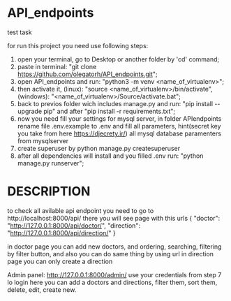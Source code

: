 # API_endpoints
test task

for run this project you need use following steps:
1) open your terminal, go to Desktop or another folder by 'cd' command;
2) paste in terminal: "git clone https://github.com/olegatorh/API_endpoints.git"; 
3) open API_endpoints and run: "python3 -m venv <name_of_virtualenv>";
4) then activate it, (linux): "source <name_of_virtualenv>/bin/activate", (windows): "<name_of_virtualenv>/Source/activate.bat";
5) back to previos folder wich includes manage.py and run: "pip install --upgrade pip" and after "pip install -r requirements.txt";
6) now you need fill your settings for mysql server, in folder APIendpoints rename file .env.example to .env and fill all parameters, hint(secret key you take from here https://djecrety.ir/) all mysql database paramenters from mysqlserver
7) create superuser by python manage.py createsuperuser
8) after all dependencies will install and you filled .env run: "python manage.py runserver";

# DESCRIPTION
to check all avilable api endpoint you need to go to http://localhost:8000/api/
there you will see page with this urls
{
    "doctor": "http://127.0.0.1:8000/api/doctor/",
    "direction": "http://127.0.0.1:8000/api/direction/"
}

in doctor page you can add new doctors, and ordering, searching, filtering by filter button, and also you can do same thing by using url
in direction page you can only create a direction

Admin panel: http://127.0.0.1:8000/admin/
use your credentials from step 7 lo login
here you can add a doctors and directions, filter them, sort them, delete, edit, create new. 
